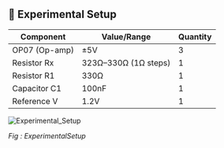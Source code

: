 ## 🔧 Experimental Setup

| **Component** | **Value/Range**          | **Quantity** |
|---------------|--------------------------|--------------|
| OP07 (Op-amp) | ±5V                      | 3            |
| Resistor Rx   | 323Ω–330Ω (1Ω steps)     | 1            |
| Resistor R1   | 330Ω                     | 1            |
| Capacitor C1  | 100nF                    | 1            |
| Reference V   | 1.2V                     | 1            |



![Experimental_Setup](https://github.com/user-attachments/assets/cdc64f6c-58e3-47f6-a395-b5e78bf57b19)


*Fig : ExperimentalSetup*
